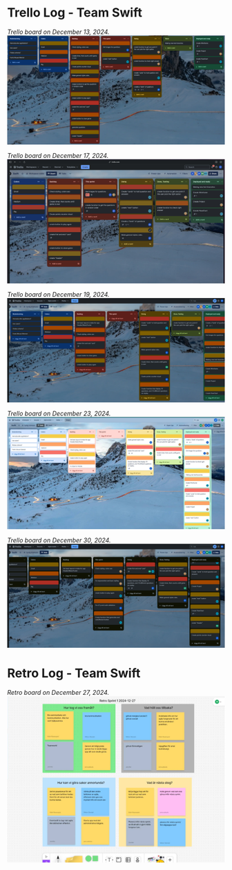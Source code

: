 # Trello Log - Team Swift

_Trello board on December 13, 2024._ ![Trello board on 13.dec.2024](./public/trello-logs/first-sprint.png)

_Trello board on December 17, 2024._ ![Trello board on 17.dec.2024](./public/trello-logs/swift-group-log-17-dec.jpeg)


_Trello board on December 19, 2024._ ![Trello board on 19.dec.2024](./public/trello-logs/swift-group-log-19.png)


_Trello board on December 23, 2024._ ![Trello board on 23.dec.2024](./public/trello-logs/swift-group-log-23-dec.jpg)

_Trello board on December 30, 2024._ ![Trello board on 30.dec.2024](./public/trello-logs/swift-group-log-30-dec.png)

# Retro Log - Team Swift

_Retro board on December 27, 2024._ ![Retro board on 27.dec.2024](./public/retro-logs/swift-grout-retro-27-dec.jpg)